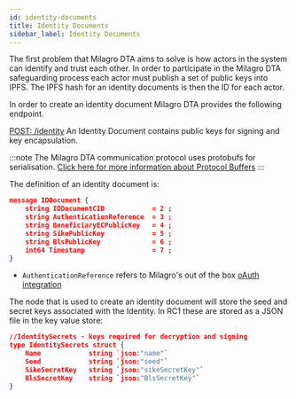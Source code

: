 ```yaml
---
id: identity-documents
title: Identity Documents
sidebar_label: Identity Documents
---
```

The first problem that Milagro DTA aims to solve is how actors in the system can identify and trust each other. In order to participate in the Milagro DTA safeguarding process each actor must publish a set of public keys into IPFS. The IPFS hash for an identity documents is then the ID for each actor.

In order to create an identity document Milagro DTA provides the following endpoint.

[POST: /identity](http://localhost:3000/swagger/index.html#/identity/createIdentity)
An Identity Document contains public keys for signing and key encapsulation. 

:::note The Milagro DTA communication protocol uses protobufs for serialisation. 
[Click here for more information about Protocol Buffers](https://developers.google.com/protocol-buffers/)
:::

The definition of an identity document is:
```json
message IDDocument {
    string IDDocumentCID			= 2 ;
    string AuthenticationReference  = 3 ;
    string BeneficiaryECPublicKey   = 4 ;    
    string SikePublicKey            = 5 ;
	string BlsPublicKey 			= 6 ;
    int64 Timestamp                 = 7 ;
}

```



* `AuthenticationReference` refers to Milagro's out of the box [oAuth integration](authentication.md)

The node that is used to create an identity document will store the seed and secret keys associated with the Identity. In RC1 these are stored as a JSON file in the key value store:

```json
//IdentitySecrets - keys required for decryption and signing
type IdentitySecrets struct {
	Name            string `json:"name"`
	Seed            string `json:"seed"`
	SikeSecretKey   string `json:"sikeSecretKey"`
	BlsSecretKey 	string `json:"BlsSecretKey"`
}
```
